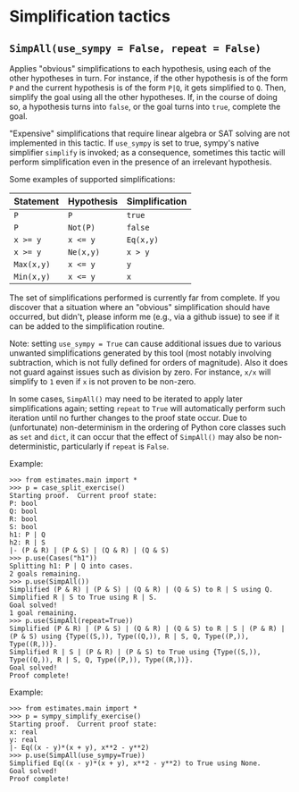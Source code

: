 # Simplification tactics

## `SimpAll(use_sympy = False, repeat = False)`

Applies "obvious" simplifications to each hypothesis, using each of the other hypotheses in turn.  For instance, if the other hypothesis is of the form `P` and the current hypothesis is of the form `P|Q`, it gets simplified to `Q`.  Then, simplify the goal using all the other hypotheses.  If, in the course of doing so, a hypothesis turns into `false`, or the goal turns into `true`, complete the goal.

"Expensive" simplifications that require linear algebra or SAT solving are not implemented in this tactic. If `use_sympy` is set to true, sympy's native simplifier `simplify` is invoked; as a consequence, sometimes this tactic will perform simplification even in the presence of an irrelevant hypothesis.

Some examples of supported simplifications:

| Statement | Hypothesis | Simplification
| --------- | ---------- | --------------
| `P` | `P` | `true`
| `P` | `Not(P)` | `false`
| `x >= y` | `x <= y` | `Eq(x,y)`
| `x >= y` | `Ne(x,y)` | `x > y`
| `Max(x,y)` | `x <= y` | `y`
| `Min(x,y)` | `x <= y` | `x`

The set of simplifications performed is currently far from complete.  If you discover that a situation where an "obvious" simplification should have occurred, but didn't, please inform me (e.g., via a github issue) to see if it can be added to the simplification routine.

Note: setting `use_sympy = True` can cause additional issues due to various unwanted simplifications generated by this tool (most notably involving subtraction, which is not fully defined for orders of magnitude).  Also it does not guard against issues such as division by zero.  For instance, `x/x` will simplify to `1` even if `x` is not proven to be non-zero.

In some cases, `SimpAll()` may need to be iterated to apply later simplifications again; setting `repeat` to `True` will automatically perform such iteration until no further changes to the proof state occur.  Due to (unfortunate) non-determinism in the ordering of Python core classes such as `set` and `dict`, it can occur that the effect of `SimpAll()` may also be non-deterministic, particularly if `repeat` is `False`.

Example:
```
>>> from estimates.main import *
>>> p = case_split_exercise()
Starting proof.  Current proof state:
P: bool
Q: bool
R: bool
S: bool
h1: P | Q
h2: R | S
|- (P & R) | (P & S) | (Q & R) | (Q & S)
>>> p.use(Cases("h1"))
Splitting h1: P | Q into cases.
2 goals remaining.
>>> p.use(SimpAll())
Simplified (P & R) | (P & S) | (Q & R) | (Q & S) to R | S using Q.
Simplified R | S to True using R | S.
Goal solved!
1 goal remaining.
>>> p.use(SimpAll(repeat=True))
Simplified (P & R) | (P & S) | (Q & R) | (Q & S) to R | S | (P & R) | (P & S) using {Type((S,)), Type((Q,)), R | S, Q, Type((P,)), Type((R,))}.
Simplified R | S | (P & R) | (P & S) to True using {Type((S,)), Type((Q,)), R | S, Q, Type((P,)), Type((R,))}.
Goal solved!
Proof complete!
```
Example:
```
>>> from estimates.main import *
>>> p = sympy_simplify_exercise()
Starting proof.  Current proof state:
x: real
y: real
|- Eq((x - y)*(x + y), x**2 - y**2)
>>> p.use(SimpAll(use_sympy=True))
Simplified Eq((x - y)*(x + y), x**2 - y**2) to True using None.
Goal solved!
Proof complete!
```


